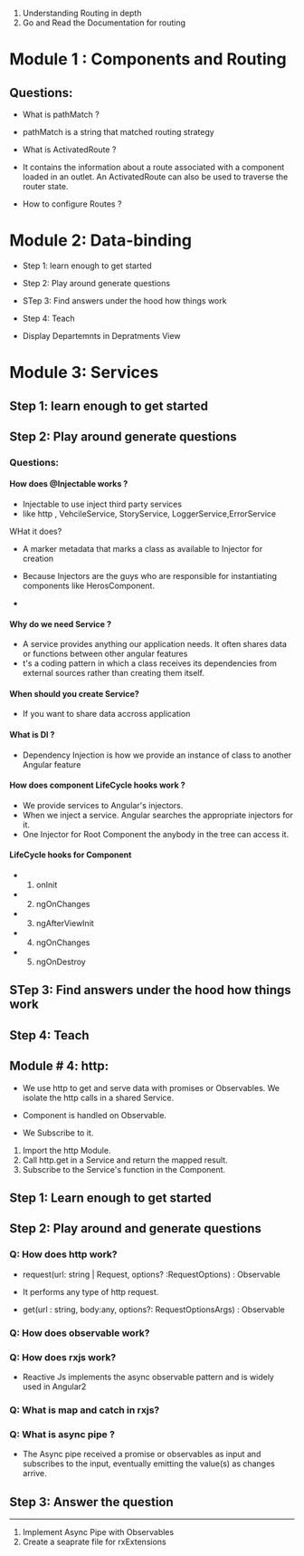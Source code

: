 1. Understanding Routing in depth
2. Go and Read the Documentation for routing


# Module 1 : Components and Routing

## Questions:

- What is pathMatch ?
- pathMatch is a string that matched routing strategy

- What is ActivatedRoute ?
- It contains the information about a route associated with a component
loaded in an outlet. An ActivatedRoute can also be used to traverse
the router state.

- How to configure Routes ?

# Module 2: Data-binding

- Step 1: learn enough to get started
- Step 2: Play around generate questions
- STep 3: Find answers under the hood how things work
- Step 4: Teach

- Display Departemnts in Depratments View

# Module 3: Services

## Step 1: learn enough to get started

## Step 2: Play around generate questions
 
 
 ### Questions:
 
#### How does @Injectable works ?
 
 - Injectable to use inject third party services
 - like http , VehcileService, StoryService, LoggerService,ErrorService
 
  WHat it does?
 
 - A marker metadata that marks a class as available to Injector
 for creation
 
 - Because Injectors are the guys who are responsible for instantiating
 components like HerosComponent.
 
 - 
 
 #### Why do we need Service ?
  
  - A service provides anything our application needs. 
  It often shares data or functions between other angular 
  features
  - t's a coding pattern in which a class receives its dependencies from external sources rather than creating them itself.
  
  
 #### When should you create Service?
 
  - If you want to share data accross application 
 
 #### What is DI ?
 
 - Dependency Injection is how we provide an instance of class
 to another Angular feature
 
 
 #### How does component LifeCycle hooks work ?
 
  - We provide services to Angular's injectors.
  - When we inject a service. Angular searches the appropriate
  injectors for it.
  - One Injector for Root Component the anybody in the tree can 
  access it.
  
 
 #### LifeCycle hooks for Component
  
  - 1. onInit
  - 2. ngOnChanges
  - 3. ngAfterViewInit
  - 4. ngOnChanges
  - 5. ngOnDestroy 
 
## STep 3: Find answers under the hood how things work


## Step 4: Teach


## Module # 4: http:

-  We use http to get and serve data with promises or Observables. We isolate
the http calls in a shared Service.

- Component is handled on Observable.

- We Subscribe to it.

1. Import the http Module.
2. Call http.get in a Service and return the mapped result.
3. Subscribe to the Service's function in the Component.


## Step 1: Learn enough to get started

## Step 2: Play around and generate questions

 ### Q: How does http work?
   
  - request(url: string | Request, options? :RequestOptions) :
   Observable<Response>
  
  - It performs any type of http request.
  
  - get(url : string, body:any, options?: RequestOptionsArgs) : Observable<Response>
  
 
 ### Q: How does observable work?
     
 ### Q: How does rxjs work?
 
 - Reactive Js implements the async observable pattern
  and is widely used in Angular2
    
 ### Q: What is map and catch in rxjs?
 
 ### Q: What is async pipe ?
 
 - The Async pipe received a promise or observables as
 input and subscribes to the input, eventually emitting
 the value(s) as changes arrive.
 
 
    
    
    
 

## Step 3: Answer the question


-----
1. Implement Async Pipe with Observables 
2. Create a seaprate file for rxExtensions

